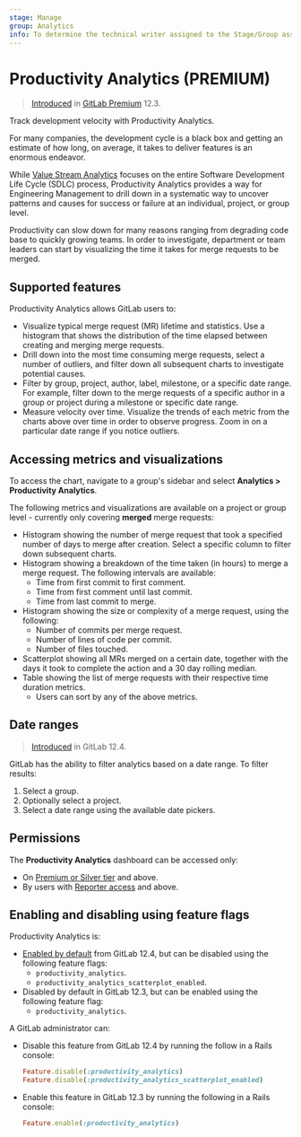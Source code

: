 ```yaml
---
stage: Manage
group: Analytics
info: To determine the technical writer assigned to the Stage/Group associated with this page, see https://about.gitlab.com/handbook/engineering/ux/technical-writing/#designated-technical-writers
---
```


# Productivity Analytics **(PREMIUM)**

> [Introduced](https://gitlab.com/gitlab-org/gitlab/-/issues/12079) in [GitLab Premium](https://about.gitlab.com/pricing/) 12.3.

Track development velocity with Productivity Analytics.

For many companies, the development cycle is a black box and getting an estimate of how
long, on average, it takes to deliver features is an enormous endeavor.

While [Value Stream Analytics](../project/cycle_analytics.md) focuses on the entire
Software Development Life Cycle (SDLC) process, Productivity Analytics provides a way for Engineering Management to drill down in a systematic way to uncover patterns and causes for success or failure at an individual, project, or group level.

Productivity can slow down for many reasons ranging from degrading code base to quickly growing teams. In order to investigate, department or team leaders can start by visualizing the time it takes for merge requests to be merged.

## Supported features

Productivity Analytics allows GitLab users to:

- Visualize typical merge request (MR) lifetime and statistics. Use a histogram that shows the distribution of the time elapsed between creating and merging merge requests.
- Drill down into the most time consuming merge requests, select a number of outliers, and filter down all subsequent charts to investigate potential causes.
- Filter by group, project, author, label, milestone, or a specific date range. For example, filter down to the merge requests of a specific author in a group or project during a milestone or specific date range.
- Measure velocity over time. Visualize the trends of each metric from the charts above over time in order to observe progress. Zoom in on a particular date range if you notice outliers.

## Accessing metrics and visualizations

To access the chart, navigate to a group's sidebar and select **Analytics > Productivity Analytics**.

The following metrics and visualizations are available on a project or group level - currently only covering **merged** merge requests:

- Histogram showing the number of merge request that took a specified number of days to merge after creation. Select a specific column to filter down subsequent charts.
- Histogram showing a breakdown of the time taken (in hours) to merge a merge request. The following intervals are available:
  - Time from first commit to first comment.
  - Time from first comment until last commit.
  - Time from last commit to merge.
- Histogram showing the size or complexity of a merge request, using the following:
  - Number of commits per merge request.
  - Number of lines of code per commit.
  - Number of files touched.
- Scatterplot showing all MRs merged on a certain date, together with the days it took to complete the action and a 30 day rolling median.
- Table showing the list of merge requests with their respective time duration metrics.
  - Users can sort by any of the above metrics.

## Date ranges

> [Introduced](https://gitlab.com/gitlab-org/gitlab/-/issues/13188) in GitLab 12.4.

GitLab has the ability to filter analytics based on a date range. To filter results:

1. Select a group.
1. Optionally select a project.
1. Select a date range using the available date pickers.

## Permissions

The **Productivity Analytics** dashboard can be accessed only:

- On [Premium or Silver tier](https://about.gitlab.com/pricing/) and above.
- By users with [Reporter access](../permissions.md) and above.

## Enabling and disabling using feature flags

Productivity Analytics is:

- [Enabled by default](https://gitlab.com/gitlab-org/gitlab/-/merge_requests/18754) from GitLab 12.4,
  but can be disabled using the following feature flags:
  - `productivity_analytics`.
  - `productivity_analytics_scatterplot_enabled`.
- Disabled by default in GitLab 12.3, but can be enabled using the following feature flag:
  - `productivity_analytics`.

A GitLab administrator can:

- Disable this feature from GitLab 12.4 by running the follow in a Rails console:

  ```ruby
  Feature.disable(:productivity_analytics)
  Feature.disable(:productivity_analytics_scatterplot_enabled)
  ```

- Enable this feature in GitLab 12.3 by running the following in a Rails console:

  ```ruby
  Feature.enable(:productivity_analytics)
  ```
